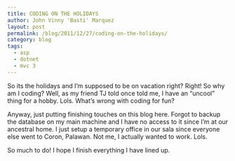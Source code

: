 ```yaml
---
title: CODING ON THE HOLIDAYS
author: John Vinny 'Basti' Marquez
layout: post
permalink: /blog/2011/12/27/coding-on-the-holidays/
category: blog
tags:
  - asp
  - dotnet
  - mvc 3
---
```

<span class="dropcap1">S</span>o its the holidays and I&#8217;m supposed to be on vacation right? Right! So why am I coding? Well, as my friend TJ told once told me, I have an &#8220;uncool&#8221; thing for a hobby. Lols. What&#8217;s wrong with coding for fun?

Anyway, just putting finishing touches on this blog here. Forgot to backup the database on my main machine and I have no access to it since I&#8217;m at our ancestral home. I just setup a temporary office in our sala since everyone else went to Coron, Palawan. Not me, I actually wanted to work. Lols.

So much to do! I hope I finish everything I have lined up.